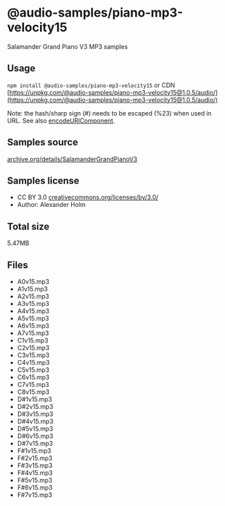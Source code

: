 # @audio-samples/piano-mp3-velocity15

Salamander Grand Piano V3 MP3 samples

## Usage

`npm install @audio-samples/piano-mp3-velocity15` or CDN [https://unpkg.com/@audio-samples/piano-mp3-velocity15@1.0.5/audio/](https://unpkg.com/@audio-samples/piano-mp3-velocity15@1.0.5/audio/)

Note: the hash/sharp sign (#) needs to be escaped (%23) when used in URL. See also [encodeURIComponent](https://developer.mozilla.org/en-US/docs/Web/JavaScript/Reference/Global_Objects/encodeURIComponent).

## Samples source

[archive.org/details/SalamanderGrandPianoV3](https://archive.org/details/SalamanderGrandPianoV3)

## Samples license

- CC BY 3.0 [creativecommons.org/licenses/by/3.0/](http://creativecommons.org/licenses/by/3.0/)
- Author: Alexander Holm 

## Total size

5.47MB

## Files

- A0v15.mp3
- A1v15.mp3
- A2v15.mp3
- A3v15.mp3
- A4v15.mp3
- A5v15.mp3
- A6v15.mp3
- A7v15.mp3
- C1v15.mp3
- C2v15.mp3
- C3v15.mp3
- C4v15.mp3
- C5v15.mp3
- C6v15.mp3
- C7v15.mp3
- C8v15.mp3
- D#1v15.mp3
- D#2v15.mp3
- D#3v15.mp3
- D#4v15.mp3
- D#5v15.mp3
- D#6v15.mp3
- D#7v15.mp3
- F#1v15.mp3
- F#2v15.mp3
- F#3v15.mp3
- F#4v15.mp3
- F#5v15.mp3
- F#6v15.mp3
- F#7v15.mp3